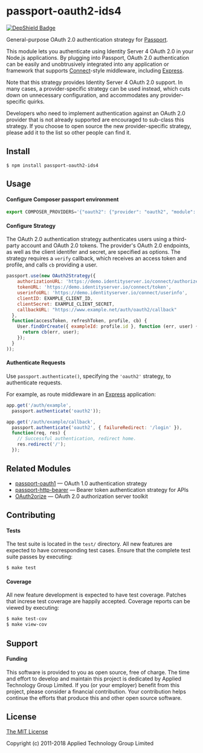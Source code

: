 # passport-oauth2-ids4

[![DepShield Badge](https://depshield.sonatype.org/badges/owner/repository/depshield.svg)](https://depshield.github.io)

General-purpose OAuth 2.0 authentication strategy for [Passport](http://passportjs.org/).

This module lets you authenticate using Identity Server 4 OAuth 2.0 in your Node.js applications.
By plugging into Passport, OAuth 2.0 authentication can be easily and
unobtrusively integrated into any application or framework that supports
[Connect](http://www.senchalabs.org/connect/)-style middleware, including
[Express](http://expressjs.com/).

Note that this strategy provides Identity Server 4 OAuth 2.0 support.  In many cases, a
provider-specific strategy can be used instead, which cuts down on unnecessary
configuration, and accommodates any provider-specific quirks.  

Developers who need to implement authentication against an OAuth 2.0 provider
that is not already supported are encouraged to sub-class this strategy.  If you
choose to open source the new provider-specific strategy, please add it to the
list so other people can find it.

## Install

    $ npm install passport-oauth2-ids4

## Usage

#### Configure Composer passport environment 

```js
export COMPOSER_PROVIDERS='{"oauth2": {"provider": "oauth2", "module": "passport-oauth2-ids4", "authorizationURL": "https://demo.identityserver.io/connect/authorize", "tokenURL": "https://demo.identityserver.io/connect/token", "userinfoURL": "https://demo.identityserver.io/connect/userinfo", "clientID": "server.code", "clientSecret": "secret", "scope": "openid profile email api offline_access", "authPath": "/auth/oauth2", "callbackURL": "/auth/oauth2/callback", "successRedirect": "http://hyperledger.eastasia.cloudapp.azure.com:4200?loggedIn=true", "failureRedirect": "/" } }'
```

#### Configure Strategy

The OAuth 2.0 authentication strategy authenticates users using a third-party
account and OAuth 2.0 tokens.  The provider's OAuth 2.0 endpoints, as well as
the client identifer and secret, are specified as options.  The strategy
requires a `verify` callback, which receives an access token and profile,
and calls `cb` providing a user.

```js
passport.use(new OAuth2Strategy({
    authorizationURL: 'https://demo.identityserver.io/connect/authorize',
    tokenURL: 'https://demo.identityserver.io/connect/token',
    userinfoURL: 'https://demo.identityserver.io/connect/userinfo',
    clientID: EXAMPLE_CLIENT_ID,
    clientSecret: EXAMPLE_CLIENT_SECRET,
    callbackURL: "https://www.example.net/auth/oauth2/callback"
  },
  function(accessToken, refreshToken, profile, cb) {
    User.findOrCreate({ exampleId: profile.id }, function (err, user) {
      return cb(err, user);
    });
  }
));
```

#### Authenticate Requests

Use `passport.authenticate()`, specifying the `'oauth2'` strategy, to
authenticate requests.

For example, as route middleware in an [Express](http://expressjs.com/)
application:

```js
app.get('/auth/example',
  passport.authenticate('oauth2'));

app.get('/auth/example/callback',
  passport.authenticate('oauth2', { failureRedirect: '/login' }),
  function(req, res) {
    // Successful authentication, redirect home.
    res.redirect('/');
  });
```

## Related Modules

- [passport-oauth1](https://github.com/jaredhanson/passport-oauth1) — OAuth 1.0 authentication strategy
- [passport-http-bearer](https://github.com/jaredhanson/passport-http-bearer) — Bearer token authentication strategy for APIs
- [OAuth2orize](https://github.com/jaredhanson/oauth2orize) — OAuth 2.0 authorization server toolkit

## Contributing

#### Tests

The test suite is located in the `test/` directory.  All new features are
expected to have corresponding test cases.  Ensure that the complete test suite
passes by executing:

```bash
$ make test
```

#### Coverage

All new feature development is expected to have test coverage.  Patches that
increse test coverage are happily accepted.  Coverage reports can be viewed by
executing:

```bash
$ make test-cov
$ make view-cov
```

## Support

#### Funding

This software is provided to you as open source, free of charge.  The time and
effort to develop and maintain this project is dedicated by Applied Technology Group Limited.
If you (or your employer) benefit from this project, please consider a financial
contribution.  Your contribution helps continue the efforts that produce this
and other open source software.

## License

[The MIT License](http://opensource.org/licenses/MIT)

Copyright (c) 2011-2018 Applied Technology Group Limited

